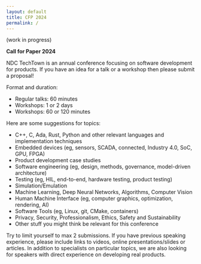 ```yaml
---
layout: default
title: CFP 2024
permalink: /
---
```


(work in progress)

__Call for Paper 2024__

NDC TechTown is an annual conference focusing on software development for products. If you have an idea for a talk or a workshop then please submit a proposal!

Format and duration:

- Regular talks: 60 minutes
- Workshops: 1 or 2 days
- Workshops: 60 or 120 minutes

Here are some suggestions for topics:

- C++, C, Ada, Rust, Python and other relevant languages and implementation techniques
- Embedded devices (eg, sensors, SCADA, connected, Industry 4.0, SoC, GPU, FPGA)
- Product development case studies
- Software engineering (eg, design, methods, governance, model-driven architecture)
- Testing (eg, HIL, end-to-end, hardware testing, product testing)
- Simulation/Emulation
- Machine Learning, Deep Neural Networks, Algorithms, Computer Vision
- Human Machine Interface (eg, computer graphics, optimization, rendering, AI)
- Software Tools (eg, Linux, git, CMake, containers)
- Privacy, Security, Professionalism, Ethics, Safety and Sustainability
- Other stuff you might think be relevant for this conference

Try to limit yourself to max 2 submissions. If you have previous speaking experience, please include links to videos, online presentations/slides or articles. In addition to specialists on particular topics, we are also looking for speakers with direct experience on developing real products.
